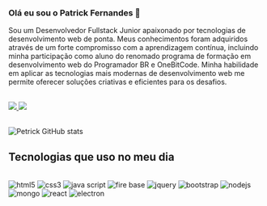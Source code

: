 ### Olá eu sou o Patrick Fernandes 👋

Sou um Desenvolvedor Fullstack Junior apaixonado por tecnologias de desenvolvimento web de ponta. Meus conhecimentos foram adquiridos através de um forte compromisso com a aprendizagem contínua, incluindo minha participação como aluno do renomado programa de formação em desenvolvimento web do Programador BR e OneBitCode. Minha habilidade em aplicar as tecnologias mais modernas de desenvolvimento web me permite oferecer soluções criativas e eficientes para os desafios.

<br>
<a href="https://www.youtube.com/@petrickdev" rel="nofollow">
<img src="https://img.shields.io/badge/YouTube-%23FF0000.svg?style=for-the-badge&logo=YouTube&logoColor=white">
</a>

<a href="#" rel="nofollow">
<img src="https://img.shields.io/badge/linkedin-%230077B5.svg?style=for-the-badge&logo=linkedin&logoColor=white">
</a>

<br>
<br>

![Petrick GitHub stats](https://github-readme-stats.vercel.app/api?username=devpetrick&show_icons=true&theme=dark)



## Tecnologias que uso no meu dia

<div style="display: inline-block"><br>
    <img aling="center" alt="html5" src="https://img.shields.io/badge/html5-%23E34F26.svg?style=for-the-badge&logo=html5&logoColor=white">
    <img aling="center" alt="css3" src="https://img.shields.io/badge/css3-%231572B6.svg?style=for-the-badge&logo=css3&logoColor=white">
    <img aling="center" alt="java script" src="https://img.shields.io/badge/javascript-%23323330.svg?style=for-the-badge&logo=javascript&logoColor=%23F7DF1E">
    <img aling="center" alt="fire base" src="https://img.shields.io/badge/Firebase-039BE5?style=for-the-badge&logo=Firebase&logoColor=white">
    <img aling="center" alt="jquery" src="https://img.shields.io/badge/jquery-%230769AD.svg?style=for-the-badge&logo=jquery&logoColor=white">
    <img aling="center" alt="bootstrap" src="https://img.shields.io/badge/bootstrap-%23563D7C.svg?style=for-the-badge&logo=bootstrap&logoColor=white">
    <img aling="center" alt="nodejs" src="https://img.shields.io/badge/node.js-6DA55F?style=for-the-badge&logo=node.js&logoColor=white">
    <img aling="center" alt="mongo" src="https://img.shields.io/badge/MongoDB-%234ea94b.svg?style=for-the-badge&logo=mongodb&logoColor=white">
    <img aling="center" alt="react" src="https://img.shields.io/badge/react-%2320232a.svg?style=for-the-badge&logo=react&logoColor=%2361DAFB">
    <img aling="center" alt="electron" src="https://img.shields.io/badge/Electron-191970?style=for-the-badge&logo=Electron&logoColor=white">
</div>
